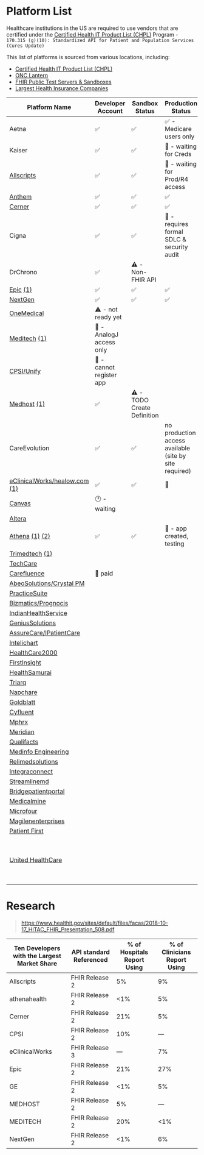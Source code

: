 # Platform List

Healthcare institutions in the US are required to use vendors that are certified under the [Certified Health IT Product List (CHPL)](https://chpl.healthit.gov/#/search) Program - `170.315 (g)(10): Standardized API for Patient and Population Services (Cures Update)`

This list of platforms is sourced from various locations, including:

- [Certified Health IT Product List (CHPL)](https://chpl.healthit.gov/#/search)
- [ONC Lantern](https://github.com/onc-healthit/lantern-back-end/blob/939e4b3979ce4e37f9473fdc8b1e58b8e552a6d7/endpointmanager/pkg/chplendpointquerier/chplendpointquerier.go)
- [FHIR Public Test Servers & Sandboxes](https://confluence.hl7.org/display/FHIR/Public+Test+Servers)
- [Largest Health Insurance Companies](https://www.forbes.com/advisor/health-insurance/largest-health-insurance-companies/)



| Platform Name                                                                                                                                                                      | Developer Account                     | Sandbox Status                     | Production Status                                     | Endpoint Count                                                                     | 
|------------------------------------------------------------------------------------------------------------------------------------------------------------------------------------|---------------------------------------|------------------------------------|-------------------------------------------------------|------------------------------------------------------------------------------------|
| Aetna                                                                                                                                                                              | :white_check_mark:                    | :white_check_mark:                 | :white_check_mark: - Medicare users only              | 1 R4                                                                               |
| Kaiser                                                                                                                                                                             | :white_check_mark:                    | :white_check_mark: | :construction: - waiting for Creds                    | 1 R4                                                                               |
| [Allscripts](https://open.allscripts.com/fhirendpoints)                                                                                                                            | :white_check_mark:                    | :white_check_mark:  | :construction: - waiting for Prod/R4 access           | 32 R4 / 3469 DSTU2                                                                 |
| [Anthem](https://patient360.anthem.com/P360Member/fhir/endpoints)                                                                                                                  | :white_check_mark:                    | :white_check_mark:                 | :white_check_mark:                                    | 57 R4                                                                              |
| [Cerner](https://github.com/cerner/ignite-endpoints/blob/main/millennium_patient_r4_endpoints.json)                                                                                | :white_check_mark:                    | :white_check_mark:                 | :white_check_mark:                                    | 1647 R4                                                                            |
| Cigna                                                                                                                                                                              | :white_check_mark:                    | :white_check_mark:                 | :no_entry_sign: - requires formal SDLC & security audit | 1 R4                                                                               |
| DrChrono                                                                                                                                                                           | :white_check_mark:                    | :warning: - Non-FHIR API           |                                                       |                                                                                    |
| [Epic](https://open.epic.com/MyApps/Endpoints) [(1)](https://www.mychart.com/LoginSignup)                                                                                          | :white_check_mark:                    | :white_check_mark:                 | :white_check_mark:                                    | 426 R4                                                                             |
| [NextGen](https://www.nextgen.com/api/practice-search)                                                                                                                             | :white_check_mark:                    | :white_check_mark:                 | :white_check_mark:                                    | 3951 R4                                                                            |
| [OneMedical](https://apidocs.onemedical.io/fhir/overview/)                                                                                                                         | :warning: - not ready yet             |                                    |                                                       | 1 R4                                                                               |
| [Meditech](https://fhir.meditech.com/explorer/endpoints) [(1)](https://home.meditech.com/en/d/restapiresources/pages/apidoc.htm)                                                   | :construction: - AnalogJ access only  |                                    |                                                       | 407 R4                                                                             |
| [CPSI/Unify](https://unify-developer.chbase.com/?page=FHIRAPI)                                                                                                                     | :no_entry_sign: - cannot register app |                                    |                                                       |                                                                                    |
| [Medhost](https://api.mhdi10xasayd.com/medhost-developer-composition/v1/fhir-base-urls.json) [(1)](https://yourcareinteract.medhost.com/documentation)                             | :white_check_mark:                    | :warning: - TODO Create Definition |                                                       | 100 R4                                                                             | 
| CareEvolution                                                                                                                                                                      | :white_check_mark:                    | :white_check_mark:                 | no production access available (site by site required) |                                                                                    | 
| [eClinicalWorks/healow.com](https://www.eclinicalworks.com/products-services/interoperability/provider-centric-apps/) [(1)](https://fhir.eclinicalworks.com/ecwopendev)            | :white_check_mark:                    | :white_check_mark:                                   | :construction:                                        |                                                                                    |
| [Canvas](https://docs.canvasmedical.com/reference/service-base-urls)                                                                                                               | :clock1: - waiting                    |                                    |                                                       |                                                                                    |
| [Altera](https://open.allscripts.com/fhirendpoints)                                                                                                                                |                                       |                                    |                                                       |                                                                                    |
| [Athena](https://docs.athenahealth.com/api/base-fhir-urls) [(1)](https://mydata.athenahealth.com/home) [(2)](https://fhir.athena.io/athena-fhir-urls/athenanet-fhir-base-urls.csv) | :white_check_mark:                    | :white_check_mark:                 | :construction: - app created, testing                 | 16519 R4                                                                           |
| [Trimedtech](https://www.trimedtech.com/Documentation/FHIRAPI/FHIRAPI.html) [(1)](https://www.trimedtech.com/Documentation/FHIRAPI/V8FHIRAPI.html)                                 |                                       |                                    |                                                       |                                                                                    |
| [TechCare](https://devportal.techcareehr.com/Serviceurls)                                                                                                                          |                                       |                                    |                                                       |                                                                                    |
| [Carefluence](https://carefluence.com/carefluence-fhir-endpoints/)                                                                                                                 | :no_entry_sign: paid                  |                                    |                                                       |                                                                                    |
| [AbeoSolutions/Crystal PM](https://www.crystalpm.com/FHIRServiceURLs.csv)                                                                                                          |                                       |                                    |                                                       |                                                                                    |
| [PracticeSuite](https://academy.practicesuite.com/fhir-server-links/)                                                                                                              |                                       |                                    |                                                       |                                                                                    |
| [Bizmatics/Prognocis](https://prognocis.com/fhir/index.html)                                                                                                                       |                                       |                                    |                                                       |                                                                                    |
| [IndianHealthService](https://www.ihs.gov/cis/)                                                                                                                                    |                                       |                                    |                                                       |                                                                                    |
| [GeniusSolutions](https://gsehrwebapi.geniussolutions.com/Help/html/ServiceUrl.html)                                                                                               |                                       |                                    |                                                       |                                                                                    |
| [AssureCare/IPatientCare](https://ipatientcare.com/onc-acb-certified-2015-edition/)                                                                                                |                                       |                                    |                                                       |                                                                                    |
| [Intelichart](https://fhirtest.intelichart.com/Help/BaseUrl)                                                                                                                       |                                       |                                    |                                                       |                                                                                    |
| [HealthCare2000](https://www.provider.care/FHIR/MDVitaFHIRUrls.csv)                                                                                                                |                                       |                                    |                                                       |                                                                                    |
| [FirstInsight](https://www.first-insight.com/maximeyes_fhir_base_url_endpoints/)                                                                                                   |                                       |                                    |                                                       |                                                                                    |
| [HealthSamurai](https://cmpl.aidbox.app/smart)                                                                                                                                     |                                       |                                    |                                                       |                                                                                    |
| [Triarq](https://fhir.myqone.com/Endpoints)                                                                                                                                        |                                       |                                    |                                                       |                                                                                    |
| [Napchare](https://devportal.techcareehr.com/Serviceurls)                                                                                                                          |                                       |                                    |                                                       |                                                                                    |
| [Goldblatt](https://www.goldblattsystems.com/apis)                                                                                                                                 |                                       |                                    |                                                       |                                                                                    |
| [Cyfluent](https://app.swaggerhub.com/apis-docs/Cyfluent/ProviderPortalApi/3.3#/FHIR/fhir)                                                                                         |                                       |                                    |                                                       |                                                                                    |
| [Mphrx](https://www.mphrx.com/fhir-service-base-url-directory/)                                                                                                                    |                                       |                                    |                                                       |                                                                                    |
| [Meridian](https://api-datamanager.carecloud.com:8081/fhirurl)                                                                                                                     |                                       |                                    |                                                       |                                                                                    |
| [Qualifacts](https://qualifacts.com/api-documentation/)                                                                                                                            |                                       |                                    |                                                       |                                                                                    |
| [Medinfo Engineering](https://docs.webchartnow.com/resources/system-specifications/fhir-application-programming-interface-api/endpoints/)                                          |                                       |                                    |                                                       |                                                                                    |
| [Relimedsolutions](https://help.relimedsolutions.com/fhir/fhir-service-urls.csv)                                                                                                   |                                       |                                    |                                                       |                                                                                    |
| [Integraconnect](https://www.integraconnect.com/certifications/)                                                                                                                   |                                       |                                    |                                                       |                                                                                    |
| [Streamlinemd](https://patientportal.streamlinemd.com/FHIRReg/Practice%20Service%20based%20URL%20List.csv)                                                                         |                                       |                                    |                                                       |                                                                                    |
| [Bridgepatientportal](https://bridgepatientportal.docs.apiary.io/#/introduction/fhir-bridge-patient-portal/fhir-endpoints)                                                         |                                       |                                    |                                                       |                                                                                    |
| [Medicalmine](https://www.charmhealth.com/resources/fhir/index.html#api-endpoints)                                                                                                 |                                       |                                    |                                                       |                                                                                    |
| [Microfour](https://oauth.patientwebportal.com/Fhir/Documentation#serviceBaseUrls)                                                                                                 |                                       |                                    |                                                       |                                                                                    |
| [Magilenenterprises](https://www.qsmartcare.com/api-documentation.html)                                                                                                            |                                       |                                    |                                                       |                                                                                    |
| [Patient First](https://www.patientfirst.com/applicationaccessapi)                                                                                                                 |  |                                    |                                                       |                                                                                    |
| [United HealthCare](https://www.uhc.com/legal/interoperability-apis)                                                                                                       |  |                                    |                                                       | 4 FHIR (UnitedHealthcare, Sierra Health and Life, Rocky Mountain, People's Health) |

# Research

> https://www.healthit.gov/sites/default/files/facas/2018-10-17_HITAC_FHIR_Presentation_508.pdf

| Ten Developers with the Largest Market Share | API standard Referenced | % of Hospitals Report Using | % of Clinicians Report Using |
| --- |-------------------------| --- | --- |
| Allscripts | FHIR Release 2          | 5% | 9% |
| athenahealth | FHIR Release 2          | <1% | 5% |
| Cerner | FHIR Release 2          | 21% | 5% |
| CPSI | FHIR Release 2          | 10% | — |
| eClinicalWorks | FHIR Release 3          | — | 7% |
| Epic | FHIR Release 2 | 21% | 27% |
| GE | FHIR Release 2 | <1% | 5% |
| MEDHOST | FHIR Release 2 | 5% | — |
| MEDITECH | FHIR Release 2 | 20% | <1% |
| NextGen | FHIR Release 2 | <1% | 6% |

